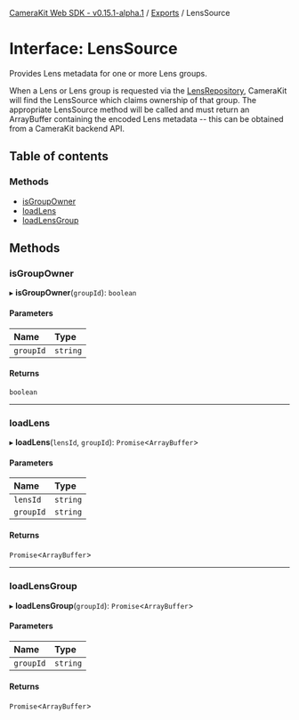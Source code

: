 [CameraKit Web SDK - v0.15.1-alpha.1](../README.md) / [Exports](../modules.md) / LensSource

# Interface: LensSource

Provides Lens metadata for one or more Lens groups.

When a Lens or Lens group is requested via the [LensRepository](../classes/LensRepository.md), CameraKit will find the LensSource which
claims ownership of that group. The appropriate LensSource method will be called and must return an ArrayBuffer
containing the encoded Lens metadata -- this can be obtained from a CameraKit backend API.

## Table of contents

### Methods

- [isGroupOwner](LensSource.md#isgroupowner)
- [loadLens](LensSource.md#loadlens)
- [loadLensGroup](LensSource.md#loadlensgroup)

## Methods

### isGroupOwner

▸ **isGroupOwner**(`groupId`): `boolean`

#### Parameters

| Name | Type |
| :------ | :------ |
| `groupId` | `string` |

#### Returns

`boolean`

___

### loadLens

▸ **loadLens**(`lensId`, `groupId`): `Promise`<`ArrayBuffer`\>

#### Parameters

| Name | Type |
| :------ | :------ |
| `lensId` | `string` |
| `groupId` | `string` |

#### Returns

`Promise`<`ArrayBuffer`\>

___

### loadLensGroup

▸ **loadLensGroup**(`groupId`): `Promise`<`ArrayBuffer`\>

#### Parameters

| Name | Type |
| :------ | :------ |
| `groupId` | `string` |

#### Returns

`Promise`<`ArrayBuffer`\>
